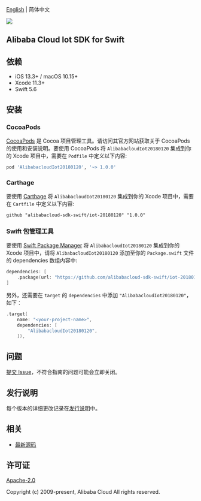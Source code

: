 [English](README.md) | 简体中文

![](https://aliyunsdk-pages.alicdn.com/icons/AlibabaCloud.svg)

## Alibaba Cloud Iot SDK for Swift

## 依赖

- iOS 13.3+ / macOS 10.15+
- Xcode 11.3+
- Swift 5.6

## 安装

### CocoaPods

[CocoaPods](https://cocoapods.org) 是 Cocoa 项目管理工具。请访问其官方网站获取关于 CocoaPods 的使用和安装说明。要使用 CocoaPods 将 `AlibabacloudIot20180120` 集成到你的 Xcode 项目中，需要在 `Podfile` 中定义以下内容:

```ruby
pod 'AlibabacloudIot20180120', '~> 1.0.0'
```

### Carthage

要使用 [Carthage](https://github.com/Carthage/Carthage) 将 `AlibabacloudIot20180120` 集成到你的 Xcode 项目中，需要在 `Cartfile` 中定义以下内容:

```ogdl
github "alibabacloud-sdk-swift/iot-20180120" "1.0.0"
```

### Swift 包管理工具

要使用 [Swift Package Manager](https://swift.org/package-manager/) 将 `AlibabacloudIot20180120` 集成到你的 Xcode 项目中，请将 `AlibabacloudIot20180120` 添加至你的 `Package.swift` 文件的 dependencies 数组内容中:

```swift
dependencies: [
    .package(url: "https://github.com/alibabacloud-sdk-swift/iot-20180120.git", from: "1.0.0")
]
```

另外，还需要在 `target` 的 `dependencies` 中添加 `"AlibabacloudIot20180120"`，如下：

```swift
.target(
    name: "<your-project-name>",
    dependencies: [
        "AlibabacloudIot20180120",
    ]),
```

## 问题

[提交 Issue](https://github.com/alibabacloud-sdk-swift/iot-20180120/issues/new)，不符合指南的问题可能会立即关闭。

## 发行说明

每个版本的详细更改记录在[发行说明](./ChangeLog.txt)中。

## 相关

* [最新源码](https://github.com/alibabacloud-sdk-swift/iot-20180120)

## 许可证

[Apache-2.0](http://www.apache.org/licenses/LICENSE-2.0)

Copyright (c) 2009-present, Alibaba Cloud All rights reserved.
